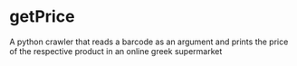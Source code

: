 # getPrice
A python crawler that reads a barcode as an argument and prints the price of the respective product in an online greek supermarket
